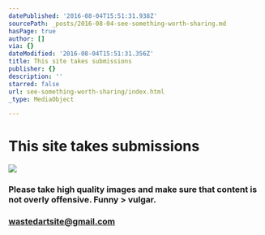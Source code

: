 ```yaml
---
datePublished: '2016-08-04T15:51:31.938Z'
sourcePath: _posts/2016-08-04-see-something-worth-sharing.md
hasPage: true
author: []
via: {}
dateModified: '2016-08-04T15:51:31.356Z'
title: This site takes submissions
publisher: {}
description: ''
starred: false
url: see-something-worth-sharing/index.html
_type: MediaObject

---
```

# This site takes submissions
![](https://s3-us-west-2.amazonaws.com/the-grid-img/p/34794f1d9997677a24d7b42321bba7984bdfa86c.jpg)

### Please take high quality images and make sure that content is not overly offensive. Funny \> vulgar.

### wastedartsite@gmail.com